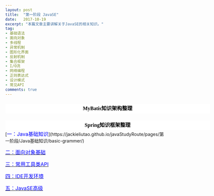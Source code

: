 ```yaml
---
layout: post
title:  "第一阶段 JavaSE"
date:   2017-10-19
excerpt: "本篇文章主要讲解关于JavaSE的相关知识。"
tag:
- 基础语法
- 面向对象
- 多线程
- 异常机制
- 图形化界面
- 反射机制
- 集合框架
- I/O流
- 网络编程
- 正则表达式
- 设计模式
- 常见API
comments: true
---
```

<html lang="en">
    <meta charset="UTF-8">
    <title>Title</title>
    <head>
        <meta http-equiv="Content-Type" content="text/html; charset=utf-8" />
        <title>下拉菜单</title>
        <style type="text/css">
            *{margin:0; padding:0}
            #nav{width:650px; margin:auto;text-align: center}
            #nav h3{ cursor:pointer; line-height:30px; height:30px; background-color: white;
              color: black;font-weight: bolder;font-family: "行楷";}
            #nav a{display:block; line-height:24px;color:white}
            #nav div{font-family: "行楷";}
            #nav a:hover{background-color:#eee; color:#000;}
            #nav div{display:none; border:1px solid #000; border-top:none}
            #space{background: black;height: 100px}
        </style>
        <script type="text/javascript">
            function $(id){return document.getElementById(id)}
            window.onload = function(){
                $("nav").onclick = function(e){
                    var src = e?e.target:event.srcElement;
                    if(src.tagName == "H3"){
                        var next = src.nextElementSibling || src.nextSibling;
                        next.style.display = (next.style.display =="block")?"none":"block";
                    }
                }
            }
        </script>
    </head>
<body>
<div id="nav">
    <h3>MyBatis知识架构整理</h3>
    <div>
        <a href="mybatis/pages/mybatis-01.html">1、MyBatis介绍以及增删改查操作</a>
        <a href="mybatis/pages/mybatis-02.html">2、MyBatis配置文件的优化</a>
        <a href="mybatis/pages/mybatis-03.html">3、解决字段名与实体类属性名不相同的冲突</a>
        <a href="mybatis/pages/mybatis-04.html">4、实现关联表查询</a>
        <a href="mybatis/pages/mybatis-05.html">5、MyBatis调用存储过程</a>
        <a href="mybatis/pages/mybatis-06.html">6、MyBatis缓存详解</a>
        <a href="mybatis/pages/mybatis-07.html">7、MyBatis3.x与Spring4.x整合</a>
    </div>
    <h3>Spring知识框架整理</h3>
    <div>
        <a href="spring/pages/spring-basic.html">一、Spring框架知识概述</a>
         <a href="spring/pages/spring-ioc.html">二、SpringIoC控制反转</a>
    </div>
</div>
</body>
</html>
[<font color="blue" size="3">一：Java基础知识</font>](https://jackieliutao.github.io/javaStudyRoute/pages/第一阶段/Java基础知识/basic-grammer/)

[<font color="blue" size="3">二：面向对象基础</font>](https://jackieliutao.github.io/javaStudyRoute/pages/第一阶段/basic-grammer/)

[<font color="blue" size="3">三：常用工具类API</font>](https://jackieliutao.github.io/javaStudyRoute/pages/JAVASE/basic-grammer/)

[<font color="blue" size="3">四：IDE开发环境</font>](https://jackieliutao.github.io/javaStudyRoute/pages/JAVASE/basic-grammer/)

[<font color="blue" size="3">五：JavaSE高级</font>](https://jackieliutao.github.io/javaStudyRoute/pages/JAVASE/basic-grammer/)
